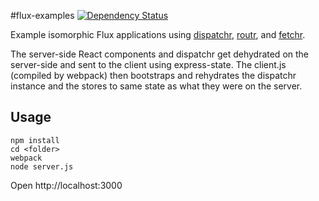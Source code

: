 #flux-examples [![Dependency Status](https://david-dm.org/yahoo/flux-example.svg)](https://david-dm.org/yahoo/flux-example)

Example isomorphic Flux applications using [dispatchr](https://github.com/yahoo/dispatchr), [routr](https://github.com/yahoo/routr), and [fetchr](https://github.com/yahoo/fetchr).

The server-side React components and dispatchr get dehydrated on the server-side and sent to the client using express-state. The client.js (compiled by webpack) then bootstraps and rehydrates the dispatchr instance and the stores to same state as what they were on the server.

Usage
-----

```
npm install
cd <folder>
webpack
node server.js
```

Open http://localhost:3000
